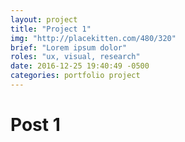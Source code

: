 ```yaml
---
layout: project
title: "Project 1"
img: "http://placekitten.com/480/320"
brief: "Lorem ipsum dolor"
roles: "ux, visual, research"
date: 2016-12-25 19:40:49 -0500
categories: portfolio project
---
```


# Post 1
